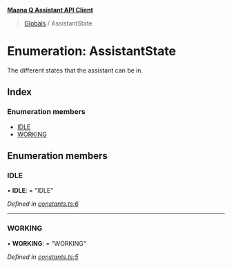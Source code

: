 **[Maana Q Assistant API Client](../README.md)**

> [Globals](../README.md) / AssistantState

# Enumeration: AssistantState

The different states that the assistant can be in.

## Index

### Enumeration members

* [IDLE](assistantstate.md#idle)
* [WORKING](assistantstate.md#working)

## Enumeration members

### IDLE

•  **IDLE**:  = "IDLE"

*Defined in [constants.ts:6](https://github.com/maana-io/q-assistant-client/blob/1a0616f/src/constants.ts#L6)*

___

### WORKING

•  **WORKING**:  = "WORKING"

*Defined in [constants.ts:5](https://github.com/maana-io/q-assistant-client/blob/1a0616f/src/constants.ts#L5)*
